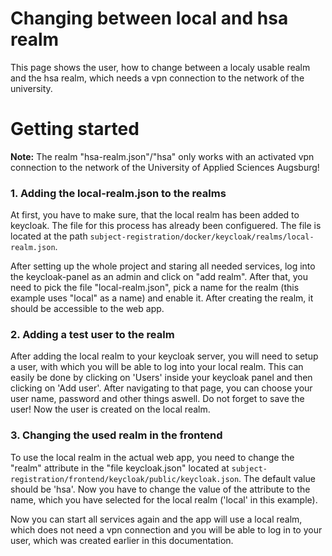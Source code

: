 # Changing between local and hsa realm

This page shows the user, how to change between a localy usable realm and the hsa realm, which needs a vpn connection to the network of the university.

# Getting started

**Note:** The realm "hsa-realm.json"/"hsa" only works with an activated vpn connection to the network of the University of Applied Sciences Augsburg!

### 1. Adding the local-realm.json to the realms

At first, you have to make sure, that the local realm has been added to keycloak. The file for this process has already been configuered. The file is located at the path `subject-registration/docker/keycloak/realms/local-realm.json`.

After setting up the whole project and staring all needed services, log into the keycloak-panel as an admin and click on "add realm". After that, you need to pick the file "local-realm.json", pick a name for the realm (this example uses "local" as a name) and enable it. After creating the realm, it should be accessible to the web app.

### 2. Adding a test user to the realm

After adding the local realm to your keycloak server, you will need to setup a user, with which you will be able to log into your local realm. This can easily be done by clicking on 'Users' inside your keycloak panel and then clicking on 'Add user'. After navigating to that page, you can choose your user name, password and other things aswell. Do not forget to save the user! Now the user is created on the local realm.

### 3. Changing the used realm in the frontend

To use the local realm in the actual web app, you need to change the "realm" attribute in the "file keycloak.json" located at `subject-registration/frontend/keycloak/public/keycloak.json`. The default value should be 'hsa'. Now you have to change the value of the attribute to the name, which you have selected for the local realm ('local' in this example).

Now you can start all services again and the app will use a local realm, which does not need a vpn connection and you will be able to log in to your user, which was created earlier in this documentation.
